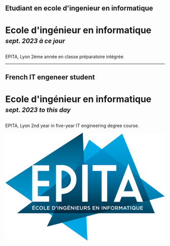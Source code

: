 ## Etudiant en ecole d'ingenieur en informatique

# Ecole d'ingénieur en informatique        <sub><sup>*sept. 2023 à ce jour*</sup></sub>
EPITA, Lyon 
2ème année en classe préparatoire intégrée

---

## French IT engeneer student

# Ecole d'ingénieur en informatique       <sub><sup>*sept. 2023 to this day*</sup></sub>
EPITA, Lyon 
2nd year in five-year IT engineering degree course.


![Epita](https://github.com/Napoleon280/Napoleon280/blob/main/Epita.png?raw=true)
<!---
Napoleon280/Napoleon280 is a ✨ special ✨ repository because its `README.md` (this file) appears on your GitHub profile.
You can click the Preview link to take a look at your changes.
--->

